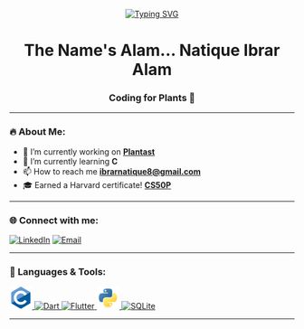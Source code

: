 <p align="center">
  <a href="https://git.io/typing-svg">
    <img src="https://readme-typing-svg.herokuapp.com?font=Cascadia+Code&pause=1000&color=2AF73C&width=435&lines=Coding+For+Plants;Bay+Harbour+Coder" alt="Typing SVG" />
  </a>
</p>

<h1 align="center">The Name's Alam... Natique Ibrar Alam</h1>
<h3 align="center">Coding for Plants 🌱</h3>

---

### 🔥 About Me:
- 🔭 I’m currently working on **[Plantast](https://plantastnow.wixsite.com/plantast)**
- 🌱 I’m currently learning **C**
- 📫 How to reach me **ibrarnatique8@gmail.com**
- 🎓 Earned a Harvard certificate! **[CS50P](https://certificates.cs50.io/ab9fff6f-7b3a-4753-8201-c9a0353d5bcd.pdf?size=letter)**

---

### 🌐 Connect with me:
[![LinkedIn](https://img.shields.io/badge/LinkedIn-0077B5?style=for-the-badge&logo=linkedin&logoColor=white)](https://linkedin.com/in/natiqueibraralam)
[![Email](https://img.shields.io/badge/Email-D14836?style=for-the-badge&logo=gmail&logoColor=white)](mailto:ibrarnatique8@gmail.com)

---

### 🚀 Languages & Tools:
<p align="left"> 
  <a href="https://www.cprogramming.com/" target="_blank"> <img src="https://raw.githubusercontent.com/devicons/devicon/master/icons/c/c-original.svg" alt="C" width="40" height="40"/> </a> 
  <a href="https://dart.dev" target="_blank"> <img src="https://www.vectorlogo.zone/logos/dartlang/dartlang-icon.svg" alt="Dart" width="40" height="40"/> </a> 
  <a href="https://flutter.dev" target="_blank"> <img src="https://www.vectorlogo.zone/logos/flutterio/flutterio-icon.svg" alt="Flutter" width="40" height="40"/> </a> 
  <a href="https://www.python.org" target="_blank"> <img src="https://raw.githubusercontent.com/devicons/devicon/master/icons/python/python-original.svg" alt="Python" width="40" height="40"/> </a> 
  <a href="https://www.sqlite.org/" target="_blank"> <img src="https://www.vectorlogo.zone/logos/sqlite/sqlite-icon.svg" alt="SQLite" width="40" height="40"/> </a> 
</p>

---
